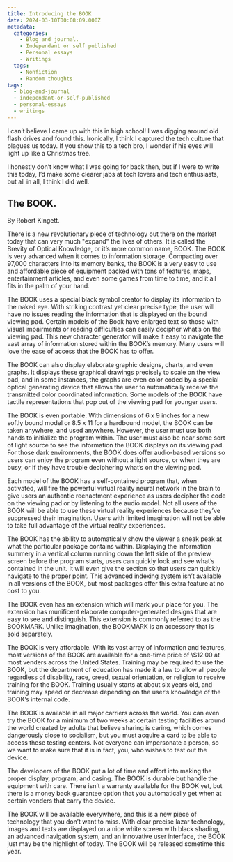 ```yaml
---
title: Introducing the BOOK
date: 2024-03-10T00:08:09.000Z
metadata:
  categories:
    - Blog and journal.
    - Independant or self published
    - Personal essays
    - Writings
  tags:
    - Nonfiction
    - Random thoughts
tags:
  - blog-and-journal
  - independant-or-self-published
  - personal-essays
  - writings
---
```


I can’t believe I came up with this in high school! I was digging around old flash drives and found this. Ironically, I think I captured the tech culture that plagues us today. If you show this to a tech bro, I wonder if his eyes will light up like a Christmas tree.

I honestly don’t know what I was going for back then, but if I were to write this today, I’d make some clearer jabs at tech lovers and tech enthusiasts, but all in all, I think I did well.

## The BOOK.

By Robert Kingett.

There is a new revolutionary piece of technology out there on the market today that can very much "expand" the lives of others. It is called the Brevity of Optical Knowledge, or it’s more common name, BOOK. The BOOK is very advanced when it comes to information storage. Compacting over 97,000 characters into its memory banks, the BOOK is a very easy to use and affordable piece of equipment packed with tons of features, maps, entertainment articles, and even some games from time to time, and it all fits in the palm of your hand.

The BOOK uses a special black symbol creator to display its information to the naked eye. With striking contrast yet clear precise type, the user will have no issues reading the information that is displayed on the bound viewing pad. Certain models of the Book have enlarged text so those with visual impairments or reading difficulties can easily decipher what’s on the viewing pad. This new character generator will make it easy to navigate the vast array of information stored within the BOOK’s memory. Many users will love the ease of access that the BOOK has to offer.

The BOOK can also display elaborate graphic designs, charts, and even graphs. It displays these graphical drawings precisely to scale on the view pad, and in some instances, the graphs are even color coded by a special optical generating device that allows the user to automatically receive the transmitted color coordinated information. Some models of the BOOK have tactile representations that pop out of the viewing pad for younger users.

The BOOK is even portable. With dimensions of 6 x 9 inches for a new softly bound model or 8.5 x 11 for a hardbound model, the BOOK can be taken anywhere, and used anywhere. However, the user must use both hands to initialize the program within. The user must also be near some sort of light source to see the information the BOOK displays on its viewing pad. For those dark environments, the BOOK does offer audio-based versions so users can enjoy the program even without a light source, or when they are busy, or if they have trouble deciphering what’s on the viewing pad.

Each model of the BOOK has a self-contained program that, when activated, will fire the powerful virtual reality neural network in the brain to give users an authentic reenactment experience as users decipher the code on the viewing pad or by listening to the audio model. Not all users of the BOOK will be able to use these virtual reality experiences because they’ve suppressed their imagination. Users with limited imagination will not be able to take full advantage of the virtual reality experiences.

The BOOK has the ability to automatically show the viewer a sneak peak at what the particular package contains within. Displaying the information summery in a vertical column running down the left side of the preview screen before the program starts, users can quickly look and see what’s contained in the unit. It will even give the section so that users can quickly navigate to the proper point. This advanced indexing system isn’t available in all versions of the BOOK, but most packages offer this extra feature at no cost to you.

The BOOK even has an extension which will mark your place for you. The extension has munificent elaborate computer-generated designs that are easy to see and distinguish. This extension is commonly referred to as the BOOKMARK. Unlike imagination, the BOOKMARK is an accessory that is sold separately.

The BOOK is very affordable. With its vast array of information and features, most versions of the BOOK are available for a one-time price of \\$12.00 at most venders across the United States. Training may be required to use the BOOK, but the department of education has made it a law to allow all people regardless of disability, race, creed, sexual orientation, or religion to receive training for the BOOK. Training usually starts at about six years old, and training may speed or decrease depending on the user’s knowledge of the BOOK’s internal code.

The BOOK is available in all major carriers across the world. You can even try the BOOK for a minimum of two weeks at certain testing facilities around the world created by adults that believe sharing is caring, which comes dangerously close to socialism, but you must acquire a card to be able to access these testing centers. Not everyone can impersonate a person, so we want to make sure that it is in fact, you, who wishes to test out the device.

The developers of the BOOK put a lot of time and effort into making the proper display, program, and casing. The BOOK is durable but handle the equipment with care. There isn’t a warranty available for the BOOK yet, but there is a money back guarantee option that you automatically get when at certain venders that carry the device.

The BOOK will be available everywhere, and this is a new piece of technology that you don’t want to miss. With clear precise lazar technology, images and texts are displayed on a nice white screen with black shading, an advanced navigation system, and an innovative user interface, the BOOK just may be the highlight of today. The BOOK will be released sometime this year.
